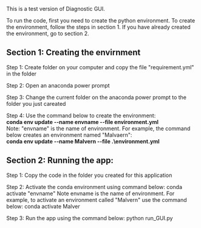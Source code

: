 This is a test version of Diagnostic GUI.

To run the code, first you need to create the python environment. To create the environment, follow the steps in section 1. If you have already created the environment, go to section 2.


## Section 1: Creating the envirnment
  Step 1: Create folder on your computer and copy the file "requirement.yml" in the folder    
  
  Step 2: Open an anaconda power prompt
  
  Step 3: Change the current folder on the anaconda power prompt to the folder you just careated  
  
  Step 4: Use the command below to create the environment:  
            **conda env update --name envname --file environment.yml**            
        Note: "envname" is the name of environment. For example, the command below creates an environment named "Malvaern":        
            **conda env update --name Malvern --file .\environment.yml** 
  

## Section 2: Running the app:
  Step 1: Copy the code in the folder you created for this application 
  
  Step 2: Activate the conda environment using command below:
            conda activate "envname"
        Note envname is the name of environment. 
        For example, to activate an environment called "Malvern" use the command below:
            conda activate Malver
            
  Step 3:
        Run the app using the command below:
            python run_GUI.py
